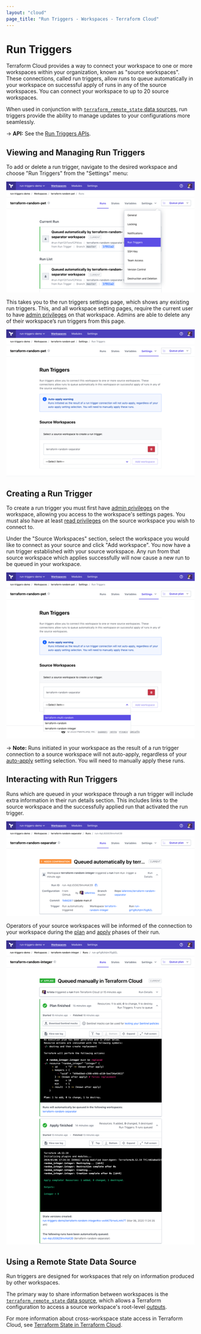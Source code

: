 ```yaml
---
layout: "cloud"
page_title: "Run Triggers - Workspaces - Terraform Cloud"
---
```


# Run Triggers

Terraform Cloud provides a way to connect your workspace to one or more workspaces within your organization, known as "source workspaces". These connections, called run triggers, allow runs to queue automatically in your workspace on successful apply of runs in any of the source workspaces. You can connect your workspace to up to 20 source workspaces.

When used in conjunction with [`terraform_remote_state` data sources](/docs/providers/terraform/d/remote_state.html), run triggers provide the ability to manage updates to your configurations more seamlessly.

-> **API:** See the [Run Triggers APIs](../api/run-triggers.html).

## Viewing and Managing Run Triggers

To add or delete a run trigger, navigate to the desired workspace and choose "Run Triggers" from the "Settings" menu:

![Screenshot: a workspace's settings drop-down menu](./images/run-triggers-workspace-settings.png)

This takes you to the run triggers settings page, which shows any existing run triggers. This, and all workspace setting pages, require the current user to have [admin privileges](../users-teams-organizations/permissions.html) on that workspace. Admins are able to delete any of their workspace’s run triggers from this page.

![Screenshot: a workspace's run triggers settings page](./images/run-triggers-index.png)

## Creating a Run Trigger


To create a run trigger you must first have [admin privileges](../users-teams-organizations/permissions.html) on the workspace, allowing you access to the workspace's settings pages. You must also have at least [read privileges](../users-teams-organizations/permissions.html) on the source workspace you wish to connect to.

Under the "Source Workspaces" section, select the workspace you would like to connect as your source and click "Add workspace". You now have a run trigger established with your source workspace. Any run from that source workspace which applies successfully will now cause a new run to be queued in your workspace.

![Screenshot: a workspace's run triggers settings page, with the source workspace dropdown open](./images/run-triggers-index-source-workspace-dropdown.png)

-> **Note:** Runs initiated in your workspace as the result of a run trigger connection to a source workspace will not auto-apply, regardless of your [auto-apply](/docs/cloud/workspaces/settings.html#auto-apply-and-manual-apply) setting selection. You will need to manually apply these runs. 

## Interacting with Run Triggers

Runs which are queued in your workspace through a run trigger will include extra information in their run details section. This includes links to the source workspace and the successfully applied run that activated the run trigger.

![Screenshot: a run's run details section](./images/run-triggers-run-details.png)

Operators of your source workspaces will be informed of the connection to your workspace during the [plan](/docs/glossary.html#plan-noun-1-) and [apply](/docs/glossary.html#apply-noun-) phases of their run.

![Screenshot: a source workspace run's plan phase, showing connected workspaces](./images/run-triggers-run-plan-apply-phases.png)

## Using a Remote State Data Source

Run triggers are designed for workspaces that rely on information produced by other workspaces. 

The primary way to share information between workspaces is the [`terraform_remote_state` data source](/docs/providers/terraform/d/remote_state.html), which allows a Terraform configuration to access a source workspace's root-level [outputs](/docs/configuration/outputs.html). 

For more information about cross-workspace state access in Terraform Cloud, see [Terraform State in Terraform Cloud](./state.html). 
